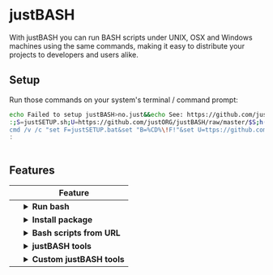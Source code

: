 # justBASH

With justBASH you can run BASH scripts under UNIX, OSX and Windows machines using the same commands, making it easy to distribute your projects to developers and users alike.

## Setup

Run those commands on your system's terminal / command prompt:

```sh
echo Failed to setup justBASH>no.just&&echo See: https://github.com/justORG/justBASH/ERROR.md>>no.just
:;S=justSETUP.sh;U=https://github.com/justORG/justBASH/raw/master/$S;h(){ type $1 >/dev/null 2>&1||return 1;};h curl&&curl -O "$U"||h wget&&wget "$U"||h lynx&&lynx -source "$U">$S;clear;[ -f $S ]&&chmod +x $S&&./$S||cat no.just;rm no.just;unset S U h;<<:
cmd /v /c "set F=justSETUP.bat&set "B=%CD%\!F!"&set U=ttps://github.com/justORG/justBASH/raw/master/!F!&set "IF=for ^%X in ("&set "DO=.exe) do (set OK=^%~$PATH:X)^&if defined OK "&cmd /c "(!IF!bitsadmin!DO!(bitsadmin /transfer J h!U! "!B!")else (!IF!powershell!DO!(powershell -Command "(New-Object Net.WebClient).DownloadFile('h'+'!U!','!B!')")))^&cls^&(if exist !B! (!B!)else (more no.just))^&del no.just""&^
:
 
```

## Features

&nbsp; | Feature
------ | -------
  | <details><summary><b>Run bash</b></summary><p><br />Syntax<br />&nbsp;&nbsp;&nbsp;&nbsp;`just bash [arguments]`<br /><br />Runs bash on any platform. If any arguments are specified, those arguments are passed on to bash.<br /><br />Examples</br>&nbsp;&nbsp;&nbsp;&nbsp;`just bash script.sh`</p></details>
  | <details><summary><b>Install package</b></summary><p><br />Syntax<br />&nbsp;&nbsp;&nbsp;&nbsp;`just install package1 [package2 ...]`<br /><br />Installs the specified bash package(s) using the available package manager. If none is found, the most adequate package manager for the system is installed and used.<br /><br />Examples</br>&nbsp;&nbsp;&nbsp;&nbsp;`just install wget`</p></details>
  | <details><summary><b>Bash scripts from URL</b></summary><p><br />Syntax<br />&nbsp;&nbsp;&nbsp;&nbsp;`just <script_url>`<br /><br />Runs a bash script from the specified URL.<br /><br />Examples</br>&nbsp;&nbsp;&nbsp;&nbsp;`just https://www.domain.com/script.sh`</p></details>
  | <details><summary><b>justBASH tools</b></summary><p><br />Syntax<br />&nbsp;&nbsp;&nbsp;&nbsp;`just <tool_name> [arguments]`<br /><br />Installs the specified justBASH tool if necessary, then calls it. If any arguments are specified, those arguments are passed on to the tool.<br /><br />Examples</br>&nbsp;&nbsp;&nbsp;&nbsp;`just git`</p></details>
  | <details><summary><b>Custom justBASH tools</b></summary><p><br />Syntax<br />&nbsp;&nbsp;&nbsp;&nbsp;`just tool <custom_tool_folder>`<br /><br />Installs a custom justBASH tool from the specified folder.<br /><br />Examples</br>&nbsp;&nbsp;&nbsp;&nbsp;`just tool ./my-tool`</p></details>

<!-- <b>&#10003;</b> | <details><summary><b><i>Feature name</i></b></summary><p>Feature description</p></details> -->
